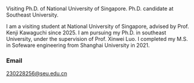 
Visiting Ph.D. of National University of Singapore. Ph.D. candidate at Southeast University.


I am a visiting student at National University of Singapore, advised by Prof. Kenji Kawaguchi since 2025. I am pursuing my Ph.D. in southeast University, under the supervision of Prof. Xinwei Luo. I completed my M.S. in Sofeware engineering from Shanghai University in 2021.


### Email
230228256@seu.edu.cn


